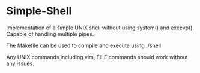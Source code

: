 # Simple-Shell
Implementation of a simple UNIX shell without using system() and execvp(). Capable of handling multiple pipes.

The Makefile can be used to compile and execute using ./shell


Any UNIX commands including vim, FILE commands should work without any issues.
